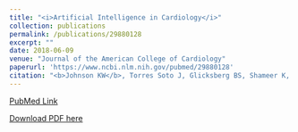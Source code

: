 ```yaml
---
title: "<i>Artificial Intelligence in Cardiology</i>"
collection: publications
permalink: /publications/29880128
excerpt: "" 
date: 2018-06-09
venue: "Journal of the American College of Cardiology"
paperurl: 'https://www.ncbi.nlm.nih.gov/pubmed/29880128'
citation: "<b>Johnson KW</b>, Torres Soto J, Glicksberg BS, Shameer K, Miotto R, Ali M, Ashley E, Dudley JT. J Am Coll Cardiol. 2018 Jun 12;71(23):2668-2679. doi: 10.1016/j.jacc.2018.03.521. Review. PubMed ID: 29880128"
---
```


[PubMed Link](https://www.ncbi.nlm.nih.gov/pubmed/29880128)

[Download PDF here](https://kippjohnson.com/files/29880128.pdf)

<script type='text/javascript' src='https://d1bxh8uas1mnw7.cloudfront.net/assets/embed.js'></script>
<div class='altmetric-embed' data-badge-type="medium-donut" data-doi="10.1016/j.jacc.2018.03.521" data-hide-no-mentions="true" data-hide-less-than="2" class="altmetric-embed"></div>

